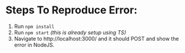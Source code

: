# Steps To Reproduce Error:

1. Run `npm install`
2. Run `npm start` _(this is already setup using TS)_
3. Navigate to http://localhost:3000/ and it should POST and show the error in NodeJS.
